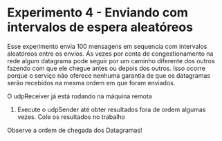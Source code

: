# Experimento 4 - Enviando com intervalos de espera aleatóreos

Esse experimento envia 100 mensagens em sequencia com intervalos aleatóreos entre os envios. Ás vezes por conta de congestionamento na rede algum datagrama pode seguir por um caminho diferente dos outros fazendo com que ele chegue antes ou depois dos outros. Isso ocorre porque o serviço não oferece nenhuma garantia de que os datagramas serão recebidos na mesma ordem em que foram enviados.

O udpReceiver já está rodando na máquina remota
1. Execute o udpSender até obter resultados fora de ordem algumas vezes.
Cole os resultados no trabalho

Observe a ordem de chegada dos Datagramas!